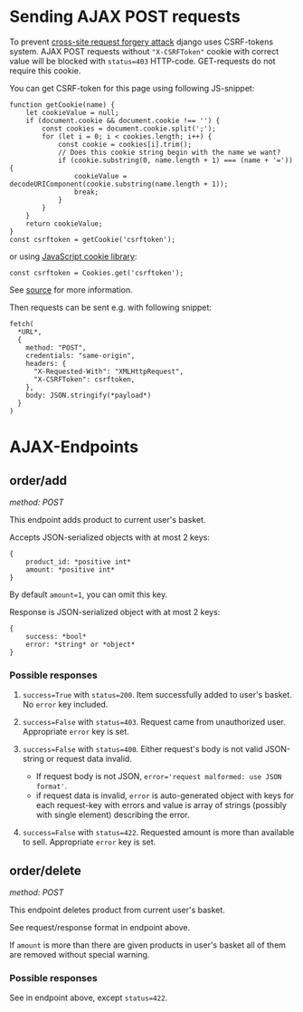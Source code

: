 # Sending AJAX POST requests

To prevent [cross-site request forgery attack](https://en.wikipedia.org/wiki/Cross-site_request_forgery)
django uses CSRF-tokens system. 
AJAX POST requests without `"X-CSRFToken"` cookie with correct value will be blocked with `status=403` HTTP-code. 
GET-requests do not require this cookie.

You can get CSRF-token for this page using following JS-snippet:
`````
function getCookie(name) {
    let cookieValue = null;
    if (document.cookie && document.cookie !== '') {
        const cookies = document.cookie.split(';');
        for (let i = 0; i < cookies.length; i++) {
            const cookie = cookies[i].trim();
            // Does this cookie string begin with the name we want?
            if (cookie.substring(0, name.length + 1) === (name + '=')) {
                cookieValue = decodeURIComponent(cookie.substring(name.length + 1));
                break;
            }
        }
    }
    return cookieValue;
}
const csrftoken = getCookie('csrftoken');
`````
or using [JavaScript cookie library](https://github.com/js-cookie/js-cookie/):
``````
const csrftoken = Cookies.get('csrftoken');
``````
See [source](https://docs.djangoproject.com/en/4.2/howto/csrf/#acquiring-the-token-if-csrf-use-sessions-and-csrf-cookie-httponly-are-false)
for more information.

Then requests can be sent e.g. with following snippet:
`````
fetch(
  *URL*, 
  {
    method: "POST",
    credentials: "same-origin",
    headers: {
      "X-Requested-With": "XMLHttpRequest",
      "X-CSRFToken": csrftoken,
    },
    body: JSON.stringify(*payload*)
  }
)
`````

# AJAX-Endpoints

## order/add
*method: POST*

This endpoint adds product to current user's basket.

Accepts JSON-serialized objects with at most 2 keys:
``````
{
    product_id: *positive int*
    amount: *positive int*
}
``````
By default `amount=1`, you can omit this key.

Response is JSON-serialized object with at most 2 keys:
```````
{
    success: *bool*
    error: *string* or *object*
}
```````

### Possible responses
1. `success=True` with `status=200`. Item successfully added to user's basket. No `error` key included.
1. `success=False` with `status=403`. Request came from unauthorized user. Appropriate `error` key is set.

1. `success=False` with `status=400`. Either request's body is not valid JSON-string or request data invalid.
   - If request body is not JSON, `error='request malformed: use JSON format'`.
   - if request data is invalid, `error` is auto-generated object with keys for each request-key with errors and value is array of strings (possibly with single element) describing the error.
1. `success=False` with `status=422`. Requested amount is more than available to sell. Appropriate `error` key is set.


## order/delete
*method: POST*

This endpoint deletes product from current user's basket.

See request/response format in endpoint above.

If `amount` is more than there are given products in user's basket all of them are removed without special warning.

### Possible responses
See in endpoint above, except `status=422`.